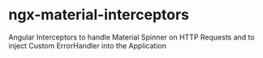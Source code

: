 # ngx-material-interceptors
Angular Interceptors to handle Material Spinner on  HTTP Requests and to inject Custom ErrorHandler into the Application
